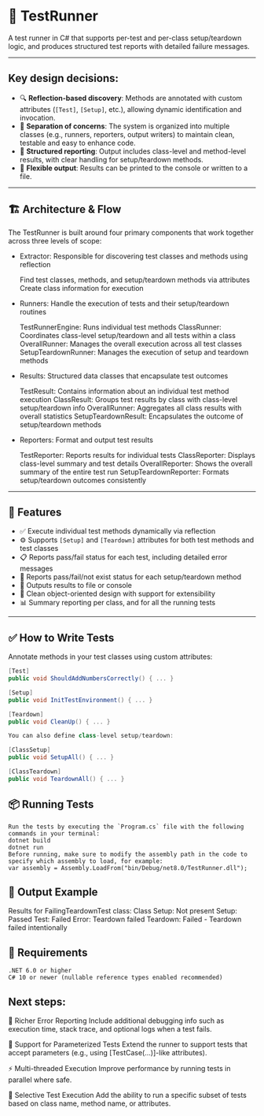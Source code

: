 # 🧪 TestRunner

A test runner in C# that supports per-test and per-class setup/teardown logic, and produces structured test reports with detailed failure messages.

---

## Key design decisions:
- 🔍 **Reflection-based discovery**: Methods are annotated with custom attributes (`[Test]`, `[Setup]`, etc.), allowing dynamic identification and invocation.
- 🧼 **Separation of concerns**: The system is organized into multiple classes (e.g., runners, reporters, output writers) to maintain clean, testable and easy to enhance code.
- 📂 **Structured reporting**: Output includes class-level and method-level results, with clear handling for setup/teardown methods.
- 💾 **Flexible output**: Results can be printed to the console or written to a file.

---

## 🏗️ Architecture & Flow
The TestRunner is built around four primary components that work together across three levels of scope:

- Extractor: Responsible for discovering test classes and methods using reflection

    Find test classes, methods, and setup/teardown methods via attributes
    Create class information for execution


- Runners: Handle the execution of tests and their setup/teardown routines

    TestRunnerEngine: Runs individual test methods
    ClassRunner: Coordinates class-level setup/teardown and all tests within a class
    OverallRunner: Manages the overall execution across all test classes
    SetupTeardownRunner: Manages the execution of setup and teardown methods


- Results: Structured data classes that encapsulate test outcomes

    TestResult: Contains information about an individual test method execution
    ClassResult: Groups test results by class with class-level setup/teardown info
    OverallRunner: Aggregates all class results with overall statistics
    SetupTeardownResult: Encapsulates the outcome of setup/teardown methods


- Reporters: Format and output test results

    TestReporter: Reports results for individual tests
    ClassReporter: Displays class-level summary and test details
    OverallReporter: Shows the overall summary of the entire test run
    SetupTeardownReporter: Formats setup/teardown outcomes consistently

---

## 🚀 Features

- ✅ Execute individual test methods dynamically via reflection  
- ⚙️ Supports `[Setup]` and `[Teardown]` attributes for both test methods and test classes  
- 📋 Reports pass/fail status for each test, including detailed error messages  
- 📂 Reports pass/fail/not exist status for each setup/teardown method  
- 📂 Outputs results to file or console 
- 🧼 Clean object-oriented design with support for extensibility  
- 📊 Summary reporting per class, and for all the running tests

---

## ✅ How to Write Tests

Annotate methods in your test classes using custom attributes:

```csharp
[Test]
public void ShouldAddNumbersCorrectly() { ... }

[Setup]
public void InitTestEnvironment() { ... }

[Teardown]
public void CleanUp() { ... }

You can also define class-level setup/teardown:

[ClassSetup]
public void SetupAll() { ... }

[ClassTeardown]
public void TeardownAll() { ... }

```

## 📦 Running Tests
    Run the tests by executing the `Program.cs` file with the following commands in your terminal:
    dotnet build
    dotnet run
    Before running, make sure to modify the assembly path in the code to specify which assembly to load, for example:
    var assembly = Assembly.LoadFrom("bin/Debug/net8.0/TestRunner.dll");

## 📄 Output Example

   Results for FailingTeardownTest class:
   Class Setup: Not present
   Setup: Passed
   Test: Failed
     Error: Teardown failed
   Teardown: Failed - Teardown failed intentionally

## 🧰 Requirements
    .NET 6.0 or higher
    C# 10 or newer (nullable reference types enabled recommended)


## Next steps:

🧠 Richer Error Reporting
Include additional debugging info such as execution time, stack trace, and optional logs when a test fails.

🧪 Support for Parameterized Tests
Extend the runner to support tests that accept parameters (e.g., using [TestCase(...)]-like attributes).

⚡ Multi-threaded Execution
Improve performance by running tests in parallel where safe.

🎯 Selective Test Execution
Add the ability to run a specific subset of tests based on class name, method name, or attributes.